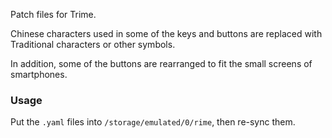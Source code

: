 Patch files for Trime.

Chinese characters used in some of the keys and buttons are replaced with Traditional characters or other symbols.

In addition, some of the buttons are rearranged to fit the small screens of smartphones.

### Usage

Put the `.yaml` files into `/storage/emulated/0/rime`, then re-sync them.

